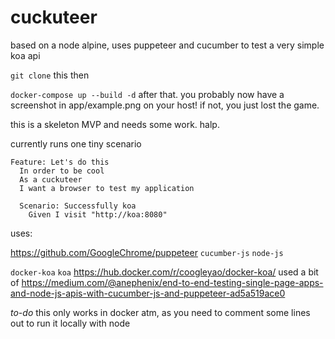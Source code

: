 # cuckuteer



based on a node alpine, uses puppeteer and cucumber to test a very simple koa api

`git clone` this
then

```docker-compose up --build -d```
after that. you probably now have a screenshot in app/example.png on your host! if not, you just lost the game.


this is a skeleton MVP and needs some work. halp. 

currently runs one tiny scenario
```
Feature: Let's do this
  In order to be cool
  As a cuckuteer
  I want a browser to test my application
  
  Scenario: Successfully koa
    Given I visit "http://koa:8080"
```

uses:

https://github.com/GoogleChrome/puppeteer
`cucumber-js`
`node-js`

`docker-koa` `koa` https://hub.docker.com/r/coogleyao/docker-koa/
used a bit of https://medium.com/@anephenix/end-to-end-testing-single-page-apps-and-node-js-apis-with-cucumber-js-and-puppeteer-ad5a519ace0 



*to-do* this only works in docker atm, as you need to comment some lines out to run it locally with node
